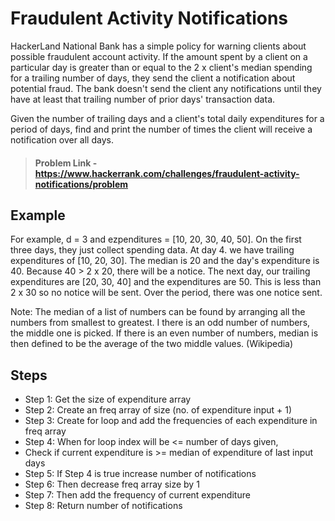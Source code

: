# Fraudulent Activity Notifications

HackerLand National Bank has a simple policy for warning clients about possible fraudulent account activity. If the amount spent by a client on a particular day is greater than or equal to  the 2 x client's median spending for a trailing number of days, they send the client a notification about potential fraud. The bank doesn't send the client any notifications until they have at least that trailing number of prior days' transaction data.

Given the number of trailing days  and a client's total daily expenditures for a period of  days, find and print the number of times the client will receive a notification over all  days.

> #### Problem Link - https://www.hackerrank.com/challenges/fraudulent-activity-notifications/problem

## Example

For example, d = 3 and ezpenditures = [10, 20, 30, 40, 50]. On the first three days, they just collect spending data. At day 4. we have trailing expenditures of [10, 20, 30]. The median is 20 and the day's expenditure is 40. Because 40 > 2 x 20, there will be a notice. The next day, our trailing expenditures are [20, 30, 40] and the expenditures are 50. This is less than 2 x 30 so no notice will be sent. Over the period, there was one notice sent.

Note: The median of a list of numbers can be found by arranging all the numbers from smallest to greatest. I there is an odd
number of numbers, the middle one is picked. If there is an even number of numbers, median is then defined to be the
average of the two middle values. (Wikipedia)


## Steps

- Step 1: Get the size of expenditure array
- Step 2: Create an freq array of size (no. of expenditure input + 1)
- Step 3: Create for loop and add the frequencies of each expenditure in freq array
- Step 4: When for loop index will be <= number of days given,
- Check if current expenditure is >= median of expenditure of last input days
- Step 5: If Step 4 is true increase number of notifications
- Step 6: Then decrease freq array size by 1
- Step 7: Then add the frequency of current expenditure
- Step 8: Return number of notifications
